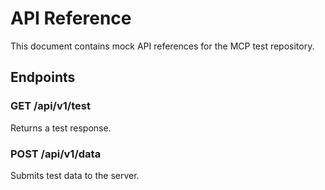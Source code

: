 # API Reference

This document contains mock API references for the MCP test repository.

## Endpoints

### GET /api/v1/test

Returns a test response.

### POST /api/v1/data

Submits test data to the server.
